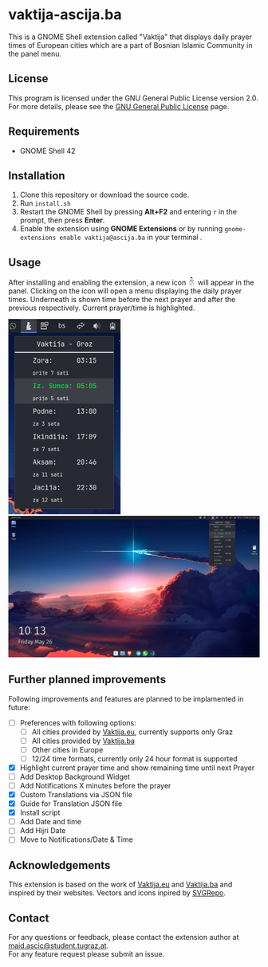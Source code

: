 # vaktija-ascija.ba  

This is a GNOME Shell extension called "Vaktija" that displays daily prayer times of European cities which are a part of Bosnian Islamic Community in the panel menu.

## License

This program is licensed under the GNU General Public License version 2.0. For more details, please see the [GNU General Public License](http://www.gnu.org/licenses/) page.

## Requirements

- GNOME Shell 42

## Installation

1. Clone this repository or download the source code.
2. Run `install.sh`
3. Restart the GNOME Shell by pressing **Alt+F2** and entering `r` in the prompt, then press **Enter**.
4. Enable the extension using **GNOME Extensions** or by running `gnome-extensions enable vaktija@ascija.ba` in your terminal .

## Usage

After installing and enabling the extension, a new icon ![Vaktija icon](assets/vaktija-symbolic.png) will appear in the panel. Clicking on the icon will open a menu displaying the daily prayer times. Underneath is shown time before the next prayer and after the previous respectively. Current prayer/time is highlighted.  

![Vaktija Panel Menu](assets/widget.png)  
![My desktop example](assets/whole.png)


## Further planned improvements

Following improvements and features are planned to be implamented in future:
- [ ] Preferences with following options:
  - [ ] All cities provided by [Vaktija.eu](https://vaktija.eu/), currently supports only Graz
  - [ ] All cities provided by [Vaktija.ba](https://vaktija.ba/)
  - [ ] Other cities in Europe
  - [ ] 12/24 time formats, currently only 24 hour format is supported 
- [x] Highlight current prayer time and show remaining time until next Prayer
- [ ] Add Desktop Background Widget
- [ ] Add Notifications X minutes before the prayer
- [x] Custom Translations via JSON file
- [x] Guide for Translation JSON file
- [x] Install script
- [ ] Add Date and time
- [ ] Add Hijri Date
- [ ] Move to Notifications/Date & Time

## Acknowledgements

This extension is based on the work of [Vaktija.eu](https://vaktija.eu/) and [Vaktija.ba](https://vaktija.ba/) and inspired by their websites.
Vectors and icons inpired by [SVGRepo](https://www.svgrepo.com/svg/48266/muslim-man-praying).


## Contact

For any questions or feedback, please contact the extension author at maid.ascic@student.tugraz.at.  
For any feature request please submit an issue.
